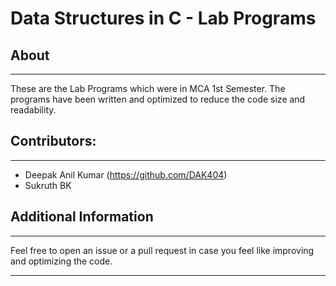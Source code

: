 # Data Structures in C - Lab Programs


## About

---

These are the Lab Programs which were in MCA 1st Semester.
The programs have been written and optimized to reduce
the code size and readability.


## Contributors:

---

* Deepak Anil Kumar (https://github.com/DAK404)
* Sukruth BK


## Additional Information

---

Feel free to open an issue or a pull request in case you
feel like improving and optimizing the code.

---
